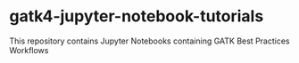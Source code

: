 # gatk4-jupyter-notebook-tutorials
This repository contains Jupyter Notebooks containing GATK Best Practices Workflows
